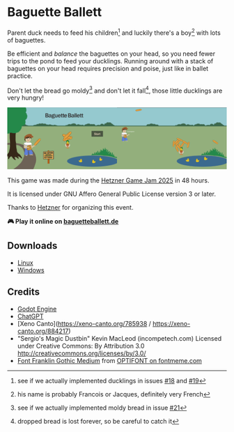 # Baguette Ballett

Parent duck needs to feed his children[^children] and luckily there's a boy[^boy] with lots of baguettes.

Be efficient and _balance_ the baguettes on your head, so you need fewer trips to the pond to feed your ducklings. Running around with a stack of baguettes on your head requires precision and poise, just like in ballet practice.

Don't let the bread go moldy[^moldy] and don't let it fall[^fall], those little ducklings are very hungry!

[^boy]: his name is probably Francois or Jacques, definitely very French
[^children]: see if we actually implemented ducklings in issues [#18](https://github.com/baguette-ballett/baguette-ballett/issues/18) and [#19](https://github.com/baguette-ballett/baguette-ballett/issues/19)
[^moldy]: see if we actually implemented moldy bread in issue [#21](https://github.com/baguette-ballett/baguette-ballett/issues/21)
[^fall]: dropped bread is lost forever, so be careful to catch it

<img src="assets/screenshots/intro.png" width="50%" /><img src="assets/screenshots/level.png" width="50%" />

This game was made during the [Hetzner Game Jam 2025](https://github.com/hetzneronline/game-jam) in 48 hours.

It is licensed under GNU Affero General Public License version 3 or later.

Thanks to [Hetzner](https://hetzner.com) for organizing this event.

**🎮 Play it online on [baguetteballett.de](https://baguetteballett.de)**

## Downloads
* [Linux](https://baguetteballett.de/baguette-ballett.x86_64)
* [Windows](https://baguetteballett.de/baguette-ballett.exe)

## Credits
* [Godot Engine](https://docs.godotengine.org/en/stable/index.html)
* [ChatGPT](https://chatgpt.com)
* [Xeno Canto](https://xeno-canto.org/785938 / https://xeno-canto.org/884217)
* "Sergio's Magic Dustbin"
  Kevin MacLeod (incompetech.com)
  Licensed under Creative Commons: By Attribution 3.0
  http://creativecommons.org/licenses/by/3.0/
* [Font Franklin Gothic Medium](https://fontmeme.com/schriftarten/franklin-gothic-medium-schriftart/) from [OPTIFONT on fontmeme.com](https://fontmeme.com/schriftarten/optifont-listing/)
